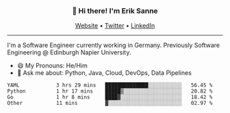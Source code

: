 <h3 align="center">👋 Hi there! I'm Erik Sanne</h3>
<p align="center">
  <a href="https://eriksanne.com">Website</a> •
  <a href="https://twitter.com/ErikKonradSanne">Twitter</a> •
  <a href="https://www.linkedin.com/in/eriksanne/">LinkedIn</a>
</p>

---
I'm a Software Engineer currently working in Germany. Previously Software Engineering @ Edinburgh Napier University.

- 😄 My Pronouns: He/Him
- 💬 Ask me about: Python, Java, Cloud, DevOps, Data Pipelines

<!--START_SECTION:waka-->

```text
YAML            3 hrs 29 mins   ██████████████░░░░░░░░░░░   56.45 %
Python          1 hr 17 mins    █████▒░░░░░░░░░░░░░░░░░░░   20.82 %
Go              1 hr 8 mins     ████▓░░░░░░░░░░░░░░░░░░░░   18.42 %
Other           11 mins         ▓░░░░░░░░░░░░░░░░░░░░░░░░   02.97 %
```

<!--END_SECTION:waka-->
